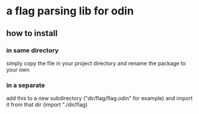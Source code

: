 # a flag parsing lib for odin

## how to install
### in same directory
simply copy the file in your project directory and rename the package to your own

### in a separate
add this to a new subdirectory ("dir/flag/flag.odin" for example)
and import it from that dir (import "./dir/flag)
